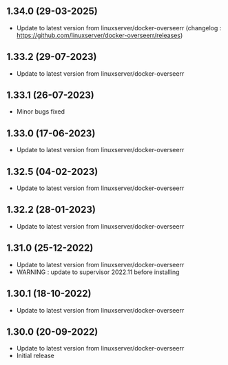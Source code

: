 ## 1.34.0 (29-03-2025)

- Update to latest version from linuxserver/docker-overseerr (changelog : https://github.com/linuxserver/docker-overseerr/releases)

## 1.33.2 (29-07-2023)

- Update to latest version from linuxserver/docker-overseerr

## 1.33.1 (26-07-2023)

- Minor bugs fixed

## 1.33.0 (17-06-2023)

- Update to latest version from linuxserver/docker-overseerr

## 1.32.5 (04-02-2023)

- Update to latest version from linuxserver/docker-overseerr

## 1.32.2 (28-01-2023)

- Update to latest version from linuxserver/docker-overseerr

## 1.31.0 (25-12-2022)

- Update to latest version from linuxserver/docker-overseerr
- WARNING : update to supervisor 2022.11 before installing

## 1.30.1 (18-10-2022)

- Update to latest version from linuxserver/docker-overseerr

## 1.30.0 (20-09-2022)

- Update to latest version from linuxserver/docker-overseerr
- Initial release
